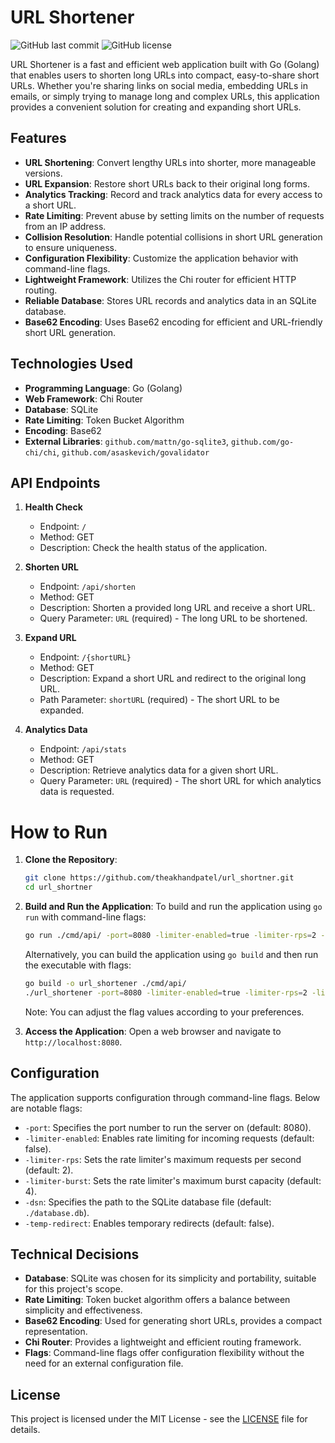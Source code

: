 # URL Shortener

![GitHub last commit](https://img.shields.io/github/last-commit/theakhandpatel/url_shortner)
![GitHub license](https://img.shields.io/github/license/theakhandpatel/url_shortner)

URL Shortener is a fast and efficient web application built with Go (Golang) that enables users to shorten long URLs into compact, easy-to-share short URLs. Whether you're sharing links on social media, embedding URLs in emails, or simply trying to manage long and complex URLs, this application provides a convenient solution for creating and expanding short URLs.

## Features

- **URL Shortening**: Convert lengthy URLs into shorter, more manageable versions.
- **URL Expansion**: Restore short URLs back to their original long forms.
- **Analytics Tracking**: Record and track analytics data for every access to a short URL.
- **Rate Limiting**: Prevent abuse by setting limits on the number of requests from an IP address.
- **Collision Resolution**: Handle potential collisions in short URL generation to ensure uniqueness.
- **Configuration Flexibility**: Customize the application behavior with command-line flags.
- **Lightweight Framework**: Utilizes the Chi router for efficient HTTP routing.
- **Reliable Database**: Stores URL records and analytics data in an SQLite database.
- **Base62 Encoding**: Uses Base62 encoding for efficient and URL-friendly short URL generation.

## Technologies Used

- **Programming Language**: Go (Golang)
- **Web Framework**: Chi Router
- **Database**: SQLite
- **Rate Limiting**: Token Bucket Algorithm
- **Encoding**: Base62
- **External Libraries**: `github.com/mattn/go-sqlite3`, `github.com/go-chi/chi`, `github.com/asaskevich/govalidator`

## API Endpoints

1. **Health Check**
   - Endpoint: `/`
   - Method: GET
   - Description: Check the health status of the application.


2. **Shorten URL**
   - Endpoint: `/api/shorten`
   - Method: GET
   - Description: Shorten a provided long URL and receive a short URL.
   - Query Parameter: `URL` (required) - The long URL to be shortened.


3. **Expand URL**
   - Endpoint: `/{shortURL}`
   - Method: GET
   - Description: Expand a short URL and redirect to the original long URL.
   - Path Parameter: `shortURL` (required) - The short URL to be expanded.


4. **Analytics Data**
   - Endpoint: `/api/stats`
   - Method: GET
   - Description: Retrieve analytics data for a given short URL.
   - Query Parameter: `URL` (required) - The short URL for which analytics data is requested.


# How to Run

1. **Clone the Repository**:
   ```bash
   git clone https://github.com/theakhandpatel/url_shortner.git
   cd url_shortner
   ```

2. **Build and Run the Application**:
   To build and run the application using `go run` with command-line flags:
   ```bash
   go run ./cmd/api/ -port=8080 -limiter-enabled=true -limiter-rps=2 -limiter-burst=4 -dsn=./database.db
   ```

   Alternatively, you can build the application using `go build` and then run the executable with flags:
   ```bash
   go build -o url_shortener ./cmd/api/
   ./url_shortener -port=8080 -limiter-enabled=true -limiter-rps=2 -limiter-burst=4 -dsn=./database.db
   ```

   Note: You can adjust the flag values according to your preferences.

3. **Access the Application**:
   Open a web browser and navigate to `http://localhost:8080`.


## Configuration

The application supports configuration through command-line flags. Below are notable flags:

- `-port`: Specifies the port number to run the server on (default: 8080).
- `-limiter-enabled`: Enables rate limiting for incoming requests (default: false).
- `-limiter-rps`: Sets the rate limiter's maximum requests per second (default: 2).
- `-limiter-burst`: Sets the rate limiter's maximum burst capacity (default: 4).
- `-dsn`: Specifies the path to the SQLite database file (default: `./database.db`).
- `-temp-redirect`: Enables temporary redirects (default: false).

## Technical Decisions

- **Database**: SQLite was chosen for its simplicity and portability, suitable for this project's scope.
- **Rate Limiting**: Token bucket algorithm offers a balance between simplicity and effectiveness.
- **Base62 Encoding**: Used for generating short URLs, provides a compact representation.
- **Chi Router**: Provides a lightweight and efficient routing framework.
- **Flags**: Command-line flags offer configuration flexibility without the need for an external configuration file.

## License

This project is licensed under the MIT License - see the [LICENSE](LICENSE) file for details.
